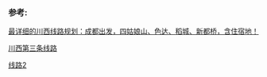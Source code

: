 ### 参考:

   [最详细的川西线路规划：成都出发，四姑娘山、色达、稻城、新都桥，含住宿地！](https://www.sohu.com/a/301132590_822711)

   [川西第三条线路](http://www.360doc.com/content/20/1122/00/5738490_947151348.shtml)

   [线路2](http://www.360doc.com/content/19/0719/17/35000187_849793949.shtml)

